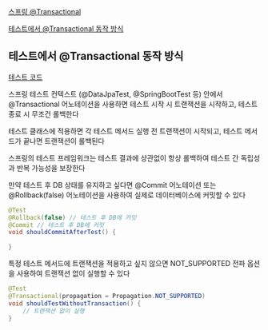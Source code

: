 [스프링 @Transactional](./스프링%20-%20@Transactional.md)

[테스트에서 @Transactional 동작 방식](#테스트에서-transactional-동작-방식)


## 테스트에서 @Transactional 동작 방식

[테스트 코드](../technologies/spring-data-jpa+querydsl/transaction/src/test/java/db/ninja/SpringTransactionalTest.java)

스프링 테스트 컨텍스트 (@DataJpaTest, @SpringBootTest 등) 안에서 @Transactional 어노테이션을 사용하면 테스트 시작 시 트랜잭션을 시작하고, 테스트 종료 시 무조건 롤백한다

테스트 클래스에 적용하면 각 테스트 메서드 실행 전 트랜잭션이 시작되고, 테스트 메서드가 끝나면 트랜잭션이 롤백된다

스프링의 테스트 프레임워크는 테스트 결과에 상관없이 항상 롤백하여 테스트 간 독립성과 반복 가능성을 보장한다

만약 테스트 후 DB 상태를 유지하고 싶다면 @Commit 어노테이션 또는 @Rollback(false) 어노테이션을 사용하여 실제로 데이터베이스에 커밋할 수 있다

```java
@Test
@Rollback(false) // 테스트 후 DB에 커밋
@Commit // 테스트 후 DB에 커밋
void shouldCommitAfterTest() {
    
}
```

특정 테스트 메서드에 트랜잭션을 적용하고 싶지 않으면 NOT_SUPPORTED 전파 옵션을 사용하여 트랜잭션 없이 실행할 수 있다

```java
@Test
@Transactional(propagation = Propagation.NOT_SUPPORTED)
void shouldTestWithoutTransaction() {
    // 트랜잭션 없이 실행
}
```
